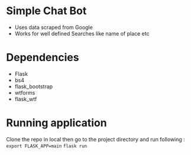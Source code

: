 # Simple Chat Bot 
- Uses data scraped from Google
- Works for well defined Searches like name of place etc

# Dependencies
- Flask
- bs4
- flask_bootstrap
- wtforms
- flask_wtf

# Running application
Clone the repo in local then go to the project directory and run following :
```export FLASK_APP=main```
```flask run```